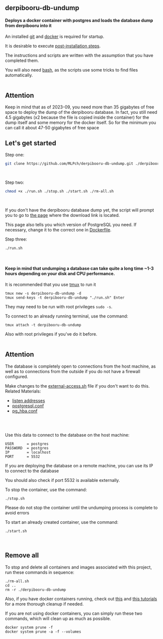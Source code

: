 ## derpibooru-db-undump
#### Deploys a docker container with postgres and loads the database dump from derpibooru into it
An installed [git](https://git-scm.com/book/en/v2/Getting-Started-Installing-Git) and [docker](https://docs.docker.com/engine/install/) is required for startup.

It is desirable to execute [post-installation steps](https://docs.docker.com/engine/install/linux-postinstall/).

The instructions and scripts are written with the assumption that you have completed them.

You will also need [bash](https://github.com/exercism/bash/blob/main/docs/INSTALLATION.md), as the scripts use some tricks to find files automatically.<br><br>

Attention
---
Keep in mind that as of 2023-09, you need more than 35 gigabytes of free space to deploy the dump of the derpibooru database. In fact, you still need 4.5 gigabytes (x2 because the file is copied inside the container) for the dump itself and some memory for the docker itself.
So for the minimum you can call it about 47-50 gigabytes of free space


Let's get started
---
Step one:
```bash
git clone https://github.com/MLPch/derpibooru-db-undump.git ./derpibooru-db-undump && cd derpibooru-db-undump
```
<br>

Step two:
```bash
chmod +x ./run.sh ./stop.sh ./start.sh ./rm-all.sh
```
<br>

If you don't have the derpibooru database dump yet, the script will prompt you to go to [the page](https://www.derpibooru.org/pages/data_dumps) where the download link is located.

This page also tells you which version of PostgreSQL you need. If necessary, change it to the correct one in [Dockerfile](Dockerfile).
<br>

Step three:
```bash
./run.sh
```
<br>

#### Keep in mind that undumping a database can take quite a long time ~1-3 hours depending on your disk and CPU performance.  
It is recommended that you use [tmux](https://github.com/tmux/tmux/wiki/Getting-Started) to run it
```
tmux new -s derpibooru-db-undump -d
tmux send-keys -t derpibooru-db-undump "./run.sh" Enter
```
They may need to be run with root privileges `sudo -s`.

To connect to an already running terminal, use the command:
```
tmux attach -t derpibooru-db-undump
```
Also with root privileges if you've do it before.
<br>
<br>

Attention
---
The database is completely open to connections from the host machine, as well as to connections from the outside if you do not have a firewall configured.

Make changes to the [external-access.sh](dump/external-access.sh) file if you don't want to do this. 
Related Materials:
- [listen addresses](https://www.postgresql.org/docs/current/runtime-config-connection.html#GUC-LISTEN-ADDRESSES)
- [postgresql.conf](https://www.postgresql.org/docs/current/config-setting.html#CONFIG-SETTING-CONFIGURATION-FILE)
- [pg_hba.conf](https://www.postgresql.org/docs/current/auth-pg-hba-conf.html#AUTH-PG-HBA-CONF)
<br>
<br>

Use this data to connect to the database on the host machine:
```
USER      = postgres
PASSWORD  = postgres
IP        = localhost
PORT      = 5532
```

If you are deploying the database on a remote machine, you can use its IP to connect to the database

You should also check if port 5532 is available externally.

To stop the container, use the command:
```
./stop.sh
```
Please do not stop the container until the undumping process is complete to avoid errors

To start an already created container, use the command:
```
./start.sh
```
<br>

Remove all
---
To stop and delete all containers and images associated with this project, run these commands in sequence:
```
./rm-all.sh
cd ..
rm -r ./derpibooru-db-undump
```
Also, if you have docker containers running, check out [this](https://docs.docker.com/engine/reference/commandline/system_prune/) and [this tutorials](https://docs.docker.com/config/pruning/) for a more thorough cleanup if needed.


If you are not using docker containers, you can simply run these two commands, which will clean up as much as possible.
```
docker system prune -f
docker system prune -a -f --volumes
```
